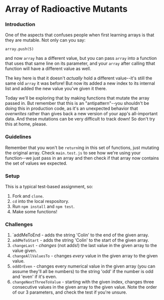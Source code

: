 # Array of Radioactive Mutants

### Introduction

One of the aspects that confuses people when first learning arrays is that they are mutable. Not only can you say:

`array.push(5)`

and now `array` has a different value, but you can pass `array` into a function that uses that same line on its parameter, and your `array` after calling tthat function will have a different value as well.

The key here is that it doesn't _actually_ hold a different value--it's still the same old `array` it was before! But now its added a new index to its internal list and added the new value you've given it there.

Today we'll be exploring that by making functions that mutate the array passed in. But remember that this is an "antipattern"--you shouldn't be doing this in production code, as it's an unexpected behavior that _overwrites_ rather than gives back a new version of your app's all-important data. And these mutations can be very difficult to track down! So don't try this at home, please.


### Guidelines

Remember that you won't be `return`ing in this set of functions, just mutating the original array. Check `main.test.js` to see how we're using your function--we just pass in an array and then check if that array now contains the set of values we expected.


### Setup

This is a typical test-based assignment, so:

1. Fork and `clone`.
2. `cd` into the local respository.
3. Run `npm install` and `npm test`.
4. Make some functions!


### Challenges

1. `addMeToEnd - adds the string 'Colin' to the end of the given array.
2. `addMeToStart` - adds the string 'Colin' to the start of the given array.
3. `changeLast` - _changes_ (not adds!) the last value in the given array to the value given.
4. `changeAllValuesTo` - changes _every_ value in the given array to the given value.
5. `oddOrEven` - changes every numerical value in the given array (you can assume they'll all be numbers) to the string 'odd' if the number is odd and 'even' if it's even.
6. `changeNextThreeToValue` -  starting with the given index, changes three consecutive values in the given array to the given value. Note the order of our 3 parameters, and check the test if you're unsure.
